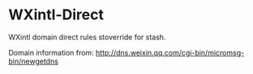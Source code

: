 # WXintl-Direct
WXintl domain direct rules stoverride for stash.

Domain information from: http://dns.weixin.qq.com/cgi-bin/micromsg-bin/newgetdns
